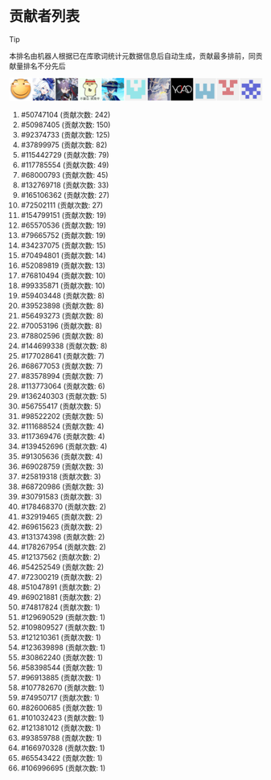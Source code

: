# 贡献者列表

> [!TIP]
> 本排名由机器人根据已在库歌词统计元数据信息后自动生成，贡献最多排前，同贡献量排名不分先后

![贡献者头像画廊](./CONTRIBUTORS.svg)

1. #50747104 (贡献次数: 242)
2. #50987405 (贡献次数: 150)
3. #92374733 (贡献次数: 125)
4. #37899975 (贡献次数: 82)
5. #115442729 (贡献次数: 79)
6. #117785554 (贡献次数: 49)
7. #68000793 (贡献次数: 45)
8. #132769718 (贡献次数: 33)
9. #165106362 (贡献次数: 27)
10. #72502111 (贡献次数: 27)
11. #154799151 (贡献次数: 19)
12. #65570536 (贡献次数: 19)
13. #79665752 (贡献次数: 19)
14. #34237075 (贡献次数: 15)
15. #70494801 (贡献次数: 14)
16. #52089819 (贡献次数: 13)
17. #76810494 (贡献次数: 10)
18. #99335871 (贡献次数: 10)
19. #59403448 (贡献次数: 8)
20. #39523898 (贡献次数: 8)
21. #56493273 (贡献次数: 8)
22. #70053196 (贡献次数: 8)
23. #78802596 (贡献次数: 8)
24. #144699338 (贡献次数: 8)
25. #177028641 (贡献次数: 7)
26. #68677053 (贡献次数: 7)
27. #83578994 (贡献次数: 7)
28. #113773064 (贡献次数: 6)
29. #136240303 (贡献次数: 5)
30. #56755417 (贡献次数: 5)
31. #98522202 (贡献次数: 5)
32. #111688524 (贡献次数: 4)
33. #117369476 (贡献次数: 4)
34. #139452696 (贡献次数: 4)
35. #91305636 (贡献次数: 4)
36. #69028759 (贡献次数: 3)
37. #25819318 (贡献次数: 3)
38. #68720986 (贡献次数: 3)
39. #30791583 (贡献次数: 3)
40. #178468370 (贡献次数: 2)
41. #32919465 (贡献次数: 2)
42. #69615623 (贡献次数: 2)
43. #131374398 (贡献次数: 2)
44. #178267954 (贡献次数: 2)
45. #12137562 (贡献次数: 2)
46. #54252549 (贡献次数: 2)
47. #72300219 (贡献次数: 2)
48. #51047891 (贡献次数: 2)
49. #69021881 (贡献次数: 2)
50. #74817824 (贡献次数: 1)
51. #129690529 (贡献次数: 1)
52. #109809527 (贡献次数: 1)
53. #121210361 (贡献次数: 1)
54. #123639898 (贡献次数: 1)
55. #30862240 (贡献次数: 1)
56. #58398544 (贡献次数: 1)
57. #96913885 (贡献次数: 1)
58. #107782670 (贡献次数: 1)
59. #74950717 (贡献次数: 1)
60. #82600685 (贡献次数: 1)
61. #101032423 (贡献次数: 1)
62. #121381012 (贡献次数: 1)
63. #93859788 (贡献次数: 1)
64. #166970328 (贡献次数: 1)
65. #65543422 (贡献次数: 1)
66. #106996695 (贡献次数: 1)
